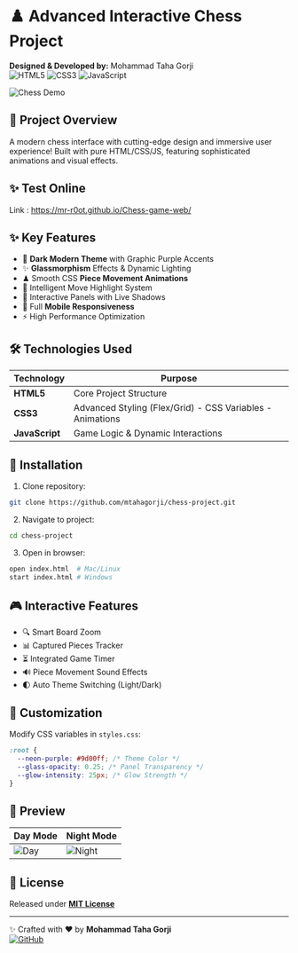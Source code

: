
# ♟️ Advanced Interactive Chess Project  
**Designed & Developed by:** Mohammad Taha Gorji  
![HTML5](https://img.shields.io/badge/HTML5-E34F26?logo=html5&logoColor=white)
![CSS3](https://img.shields.io/badge/CSS3-1572B6?logo=css3&logoColor=white)
![JavaScript](https://img.shields.io/badge/JavaScript-F7DF1E?logo=javascript&logoColor=black)

![Chess Demo](https://raw.githubusercontent.com/mtahagorji/chess-project/main/demo.gif)

## 🚀 Project Overview  
A modern chess interface with cutting-edge design and immersive user experience! Built with pure HTML/CSS/JS, featuring sophisticated animations and visual effects.

## ✨ Test Online
Link : https://mr-r0ot.github.io/Chess-game-web/

## ✨ Key Features  
- 🎨 **Dark Modern Theme** with Graphic Purple Accents  
- ✨ **Glassmorphism** Effects & Dynamic Lighting  
- ♟ Smooth CSS **Piece Movement Animations**  
- 📌 Intelligent Move Highlight System  
- 🌈 Interactive Panels with Live Shadows  
- 📱 Full **Mobile Responsiveness**  
- ⚡ High Performance Optimization  

## 🛠 Technologies Used  
| Technology | Purpose |  
|------------|---------|  
| **HTML5** | Core Project Structure |  
| **CSS3** | Advanced Styling (Flex/Grid) - CSS Variables - Animations |  
| **JavaScript** | Game Logic & Dynamic Interactions |  

## 🚀 Installation  
1. Clone repository:  
```bash  
git clone https://github.com/mtahagorji/chess-project.git  
```  
2. Navigate to project:  
```bash  
cd chess-project  
```  
3. Open in browser:  
```bash  
open index.html  # Mac/Linux  
start index.html # Windows  
```  

## 🎮 Interactive Features  
- 🔍 Smart Board Zoom  
- 📊 Captured Pieces Tracker  
- ⏳ Integrated Game Timer  
- 🔊 Piece Movement Sound Effects  
- 🌓 Auto Theme Switching (Light/Dark)  

## 🎨 Customization  
Modify CSS variables in `styles.css`:  
```css  
:root {  
  --neon-purple: #9d00ff; /* Theme Color */  
  --glass-opacity: 0.25; /* Panel Transparency */  
  --glow-intensity: 25px; /* Glow Strength */  
}  
```  

## 📸 Preview  
| Day Mode | Night Mode |  
|----------|------------|  
| ![Day](day.png) | ![Night](night.png) |  

## 📜 License  
Released under **[MIT License](LICENSE)**  

---  
✨ Crafted with ❤️ by **Mohammad Taha Gorji**  
[![GitHub](https://img.shields.io/badge/GitHub-mtahagorji-black?logo=github)](https:///mr-r0ot.github.io)
